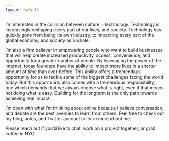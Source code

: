 ```yaml
---
layout: default
---
```


<div class="lead pretty-links">
  I’m interested in the collision between culture + technology. Technology is increasingly reshaping every part of our lives, and society. Technology has quickly gone from being its own industry, to impacting every part of the global economy, and society as a whole.

I’m also a firm believer in empowering people who want to build businesses that will help create increased productivity, access, convenience, and opportunity for a greater number of people. By leveraging the power of the internet, today founders have the ability to impact more lives in a shorter amount of time than ever before. This ability offers a tremendous opportunity for us to tackle some of the biggest challenges facing the world today. But this opportunity also comes with a tremendous responsibility, one which demands that we always choose what is right, even if that means not doing what is easy. Building for the longterm is the only path towards achieving real impact.

I’m open with what I’m thinking about online because I believe conversation, and debate are the best avenues to learn from others. Feel free to check out my blog, notes, and Twitter account to learn more about me.

Please reach out if you’d like to chat, work on a project together, or grab coffee in NYC.
</div>
